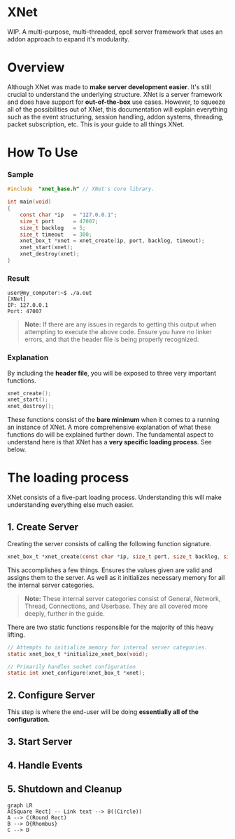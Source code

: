 # XNet

WIP. A multi-purpose, multi-threaded, epoll server framework that uses an addon approach to expand it's modularity.


# Overview

Although XNet was made to **make server development easier**. It's still crucial to understand the underlying structure. XNet is a server framework and does have support for **out-of-the-box** use cases. However, to squeeze all of the possibilities out of XNet, this documentation will explain everything such as the event structuring, session handling, addon systems, threading, packet subscription, etc. This is your guide to all things XNet.

# How To Use

### Sample
```c
#include  "xnet_base.h" // XNet's core library.

int main(void)
{
	const char *ip   = "127.0.0.1";
	size_t port      = 47007;
	size_t backlog   = 5;
	size_t timeout   = 300;
	xnet_box_t *xnet = xnet_create(ip, port, backlog, timeout);
	xnet_start(xnet);
	xnet_destroy(xnet);
}
```

### Result
```
user@my_computer:~$ ./a.out
[XNet]
IP: 127.0.0.1
Port: 47007
```
> **Note:** If there are any issues in regards to getting this output when attempting to execute the above code. Ensure you have no linker errors, and that the header file is being properly recognized.

### Explanation
By including the **header file**, you will be exposed to three very important functions.
```c
xnet_create();
xnet_start();
xnet_destroy();
```
These functions consist of the **bare minimum** when it comes to a running an instance of XNet. A more comprehensive explanation of what these functions do will be explained further down. The fundamental aspect to understand here is that XNet has a **very specific loading process**. See below.

# The loading process

XNet consists of a five-part loading process. Understanding this will make understanding everything else much easier.

## 1. Create Server
Creating the server consists of calling the following function signature.
```c
xnet_box_t *xnet_create(const char *ip, size_t port, size_t backlog, size_t timeout);
```
This accomplishes a few things. Ensures the values given are valid and assigns them to the server. As well as it initializes necessary memory for all the internal server categories.
> **Note:** These internal server categories consist of General, Network, Thread, Connections, and Userbase. They are all covered more deeply, further in the guide.

There are two static functions responsible for the majority of this heavy lifting.
```c
// Attempts to initialize memory for internal server categories.
static xnet_box_t *initialize_xnet_box(void);
```
```c
// Primarily handles socket configuration
static int xnet_configure(xnet_box_t *xnet);
```


## 2. Configure Server
This step is where the end-user will be doing **essentially all of the configuration**.

## 3. Start Server



## 4. Handle  Events



## 5. Shutdown and Cleanup
```mermaid
graph LR
A[Square Rect] -- Link text --> B((Circle))
A --> C(Round Rect)
B --> D{Rhombus}
C --> D
```